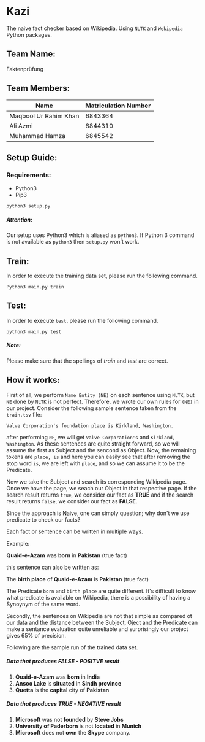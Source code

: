 Kazi
====
The naive fact checker based on Wikipedia. Using `NLTK` and `Wekipedia` Python packages.

## Team Name:
Faktenprüfung

## Team Members:
Name | Matriculation Number
------------ | -------------
Maqbool Ur Rahim Khan | 6843364
Ali Azmi | 6844310 
Muhammad Hamza | 6845542

## Setup Guide:

### Requirements:
* Python3
* Pip3 

```
python3 setup.py
```

##### Attention: 
Our setup uses Python3 which is aliased as `python3`. If Python 3 command is not available as `python3` then `setup.py` won't work. 

## Train:
In order to execute the training data set, please run the following command.
```
Python3 main.py train
```

## Test:
In order to execute `test`, please run the following command.
```
python3 main.py test
```
##### Note: 
Please make sure that the spellings of *train* and *test* are correct.

## How it works:

First of all, we perform `Name Entity (NE)` on each sentence using `NLTK`, but `NE` done by `NLTK` is not perfect. Therefore, we wrote our own rules for `(NE)` in our project.
Consider the following sample sentence taken from the `train.tsv` file:

```
Valve Corporation's foundation place is Kirkland, Washington.
``` 
after performing `NE`, we will get `Valve Corporation's` and `Kirkland, Washington`. As these sentences are quite straight forward,  so we will assume the first as Subject and the sencond as Object. Now, the remaining tokens are `place, is` and here you can easily see that after removing the stop word `is`, we are left with `place`, and so we can assume it to be the Predicate.

Now we take the Subject and search its corresponding Wikipedia page. Once we have the page, we seach our Object in that respective page. If the search result returns `true`, we consider our fact as **TRUE** and if the search result returns `false`, we consider our fact as **FALSE**.

Since the approach is Naive, one can simply question; why don't we use predicate to check our facts?

Each fact or sentence can be written in multiple ways.

Example:

**Quaid-e-Azam** was **born** in **Pakistan**  (true fact)

this sentence can also be written as:

The **birth place** of **Quaid-e-Azam** is **Pakistan** (true fact)

The Predicate `born` and `birth place` are quite different. It's difficult to know what predicate is available on Wikipedia, there is a possibility of having a Synoynym of the same word. 

Secondly, the sentences on Wikipedia are not that simple as compared ot our data and the distance between the Subject, Oject and the Predicate can make a sentance evaluation quite unreliable and surprisingly our project gives 65% of precision.

Following are the sample run of the trained data set.

##### Data that produces FALSE - POSITVE result
1. **Quaid-e-Azam** was **born** in **India**
1. **Ansoo Lake** is **situated** in **Sindh province**
1. **Quetta** is the **capital** city of **Pakistan**

##### Data that produces TRUE - NEGATIVE result
1. **Microsoft** was not **founded** by **Steve Jobs**
1. **University of Paderborn** is not **located** in **Munich**
1. **Microsoft** does not **own** the **Skype** company.

